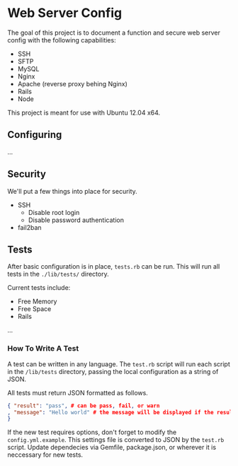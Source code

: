 Web Server Config 
=================

The goal of this project is to document a function and secure web server config
with the following capabilities:

+ SSH
+ SFTP
+ MySQL
+ Nginx
+ Apache (reverse proxy behing Nginx)
+ Rails
+ Node

This project is meant for use with Ubuntu 12.04 x64.

Configuring
-----------

...

Security
--------

We'll put a few things into place for security.

+ SSH
  + Disable root login
  + Disable password authentication
+ fail2ban

Tests
-----

After basic configuration is in place, `tests.rb` can be run. This will run all
tests in the `./lib/tests/` directory.

Current tests include:

+ Free Memory
+ Free Space
+ Rails

...

### How To Write A Test

A test can be written in any language. The `test.rb` script will run each script in the
`/lib/tests` directory, passing the local configuration as a string of JSON.

All tests must return JSON formatted as follows.

```JSON
{ "result": "pass", # can be pass, fail, or warn
, "message": "Hello world" # the message will be displayed if the result is not a pass
}
```

If the new test requires options, don't forget to modify the `config.yml.example`. This
settings file is converted to JSON by the `test.rb` script. Update dependecies via Gemfile,
package.json, or wherever it is neccessary for new tests.
